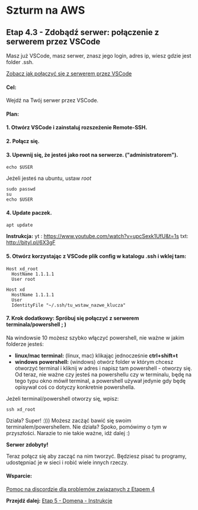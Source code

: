 # Szturm na AWS

## Etap 4.3 - Zdobądź serwer: połączenie z serwerem przez VSCode

Masz już VSCode, masz serwer, znasz jego login, adres ip, wiesz gdzie jest folder .ssh.

[Zobacz jak połączyć się z serwerem przez VSCode](http://bityl.pl/nYH1X)


#### Cel:
Wejdź na Twój serwer przez VSCode.


#### Plan:

#### 1. Otwórz VSCode i zainstaluj rozszeżenie Remote-SSH.

#### 2. Połącz się.

#### 3. Upewnij się, że jesteś jako root na serwerze. ("administratorem").

```
echo $USER
```
Jeżeli jesteś na ubuntu, ustaw *root*
```
sudo passwd
su
echo $USER
```

#### 4. Update paczek.

```
apt update
```

**Instrukcja:**
yt : https://www.youtube.com/watch?v=upcSexk1UfU&t=1s
txt: http://bityl.pl/6X3gF

#### 5. Otwórz korzystając z VSCode plik config w katalogu .ssh i wklej tam:

```
Host xd_root
  HostName 1.1.1.1
  User root
	
Host xd
  HostName 1.1.1.1
  User 
  IdentityFile "~/.ssh/tu_wstaw_nazwe_klucza"
```

#### 7. Krok dodatkowy: Spróbuj się połączyć z serwerem terminala/powershell ; )

Na windowsie 10 możesz szybko włączyć powershell, nie ważne w jakim folderze jesteś:
- **linux/mac terminal:** (linux, mac) klikając jednocześnie **ctrl+shift+t**
- **windows powershell:** (windows) otwórz folder w którym chcesz otworzyć terminal i kliknij w adres i napisz tam powershell - otworzy się. Od teraz, nie ważne czy jesteś na powershellu czy w terminalu, będę na tego typu okno mówił terminal, a powershell używał jedynie gdy będę opisywał coś co dotyczy konkretnie powershella.

Jeżeli terminal/powershell otworzy się, wpisz:
```
ssh xd_root
```
Działa? Super! :))) Możesz zacżąć bawić się swoim terminalem/powershellem.
Nie działa? Spoko, pomówimy o tym w przyszłości. Narazie to nie takie ważne, idź dalej :)


**Serwer zdobyty!**

Teraz połącz się aby zacząć na nim tworzyć. Będziesz pisać tu programy, udostępniać je w sieci i robić wiele innych rzeczy. 





#### Wsparcie:

[Pomoc na discordzie dla problemów związanych z Etapem 4](https://discord.gg/8YQAaBHh3u)


**Przejdź dalej:** [Etap 5 - Domena - Instrukcje](http://bityl.pl/Q86MW)

